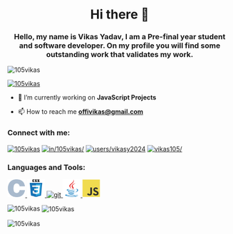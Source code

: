 <h1 align="center"> Hi there 👋</h1>
<h3 align="center">Hello, my name is Vikas Yadav, I am a Pre-final year student and software developer. On my profile you will find some outstanding work that validates my work.</h3>

<p align="left"> <img src="https://komarev.com/ghpvc/?username=105vikas&label=Profile%20views&color=0e75b6&style=flat" alt="105vikas" /> </p>

<p align="left"> <a href="https://twitter.com/105vikas" target="blank"><img src="https://img.shields.io/twitter/follow/105vikas?logo=twitter&style=for-the-badge" alt="105vikas" /></a> </p>

- 🔭 I’m currently working on **JavaScript Projects**

- 📫 How to reach me **offivikas@gmail.com**

<h3 align="left">Connect with me:</h3>
<p align="left">
<a href="https://twitter.com/105vikas" target="blank"><img align="center" src="https://raw.githubusercontent.com/rahuldkjain/github-profile-readme-generator/master/src/images/icons/Social/twitter.svg" alt="105vikas" height="30" width="40" /></a>
<a href="https://linkedin.com/in/in/105vikas/" target="blank"><img align="center" src="https://raw.githubusercontent.com/rahuldkjain/github-profile-readme-generator/master/src/images/icons/Social/linked-in-alt.svg" alt="in/105vikas/" height="30" width="40" /></a>
<a href="https://www.codechef.com/users/users/vikasy2024" target="blank"><img align="center" src="https://cdn.jsdelivr.net/npm/simple-icons@3.1.0/icons/codechef.svg" alt="users/vikasy2024" height="30" width="40" /></a>
<a href="https://www.leetcode.com/vikas105/" target="blank"><img align="center" src="https://raw.githubusercontent.com/rahuldkjain/github-profile-readme-generator/master/src/images/icons/Social/leet-code.svg" alt="vikas105/" height="30" width="40" /></a>
</p>

<h3 align="left">Languages and Tools:</h3>
<p align="left"> <a href="https://www.cprogramming.com/" target="_blank" rel="noreferrer"> <img src="https://raw.githubusercontent.com/devicons/devicon/master/icons/c/c-original.svg" alt="c" width="40" height="40"/> </a> <a href="https://www.w3schools.com/css/" target="_blank" rel="noreferrer"> <img src="https://raw.githubusercontent.com/devicons/devicon/master/icons/css3/css3-original-wordmark.svg" alt="css3" width="40" height="40"/> </a> <a href="https://git-scm.com/" target="_blank" rel="noreferrer"> <img src="https://www.vectorlogo.zone/logos/git-scm/git-scm-icon.svg" alt="git" width="40" height="40"/> </a> <a href="https://www.java.com" target="_blank" rel="noreferrer"> <img src="https://raw.githubusercontent.com/devicons/devicon/master/icons/java/java-original.svg" alt="java" width="40" height="40"/> </a> <a href="https://developer.mozilla.org/en-US/docs/Web/JavaScript" target="_blank" rel="noreferrer"> <img src="https://raw.githubusercontent.com/devicons/devicon/master/icons/javascript/javascript-original.svg" alt="javascript" width="40" height="40"/> </a> </p>

<p><img align="left" src="https://github-readme-stats.vercel.app/api/top-langs?username=105vikas&show_icons=true&locale=en&layout=compact" alt="105vikas" /></p>

<p>&nbsp;<img align="center" src="https://github-readme-stats.vercel.app/api?username=105vikas&show_icons=true&locale=en" alt="105vikas" /></p>

<p><img align="center" src="https://github-readme-streak-stats.herokuapp.com/?user=105vikas&" alt="105vikas" /></p>
